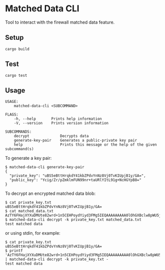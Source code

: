 # Matched Data CLI

Tool to interact with the firewall matched data feature.

## Setup

`cargo build`

## Test

`cargo test`

## Usage

``` plain
USAGE:
    matched-data-cli <SUBCOMMAND>

FLAGS:
    -h, --help       Prints help information
    -V, --version    Prints version information

SUBCOMMANDS:
    decrypt              Decrypts data
    generate-key-pair    Generates a public-private key pair
    help                 Prints this message or the help of the given subcommand(s)
```

To generate a key pair:

``` shell
$ matched-data-cli generate-key-pair
{
  "private_key": "uBS5eBttHrqkdY41kbZPdvYnNz8Vj0TvKIUpjB1y/GA=",
  "public_key": "Ycig/Zr/pZmklmFUN99nr+taURlYItL91g+NcHGYpB8="
}
```

To decrypt an encrypted matched data blob:

``` shell
$ cat private_key.txt
uBS5eBttHrqkdY41kbZPdvYnNz8Vj0TvKIUpjB1y/GA=
$ cat matched_data.txt
AzTY6FHajXYXuDMUte82wrd+1n5CEHPoydYiyd3FMg5IEQAAAAAAAAA0lOhGXBclw8pWU5jbbYuepSIJN5JohTtZekLliJBlVWk=
$ matched-data-cli decrypt -k private_key.txt matched_data.txt
test matched data
```

or using stdin, for example:

``` shell
$ cat private_key.txt
uBS5eBttHrqkdY41kbZPdvYnNz8Vj0TvKIUpjB1y/GA=
$ printf 'AzTY6FHajXYXuDMUte82wrd+1n5CEHPoydYiyd3FMg5IEQAAAAAAAAA0lOhGXBclw8pWU5jbbYuepSIJN5JohTtZekLliJBlVWk=' | matched-data-cli decrypt -k private_key.txt -
test matched data
```
